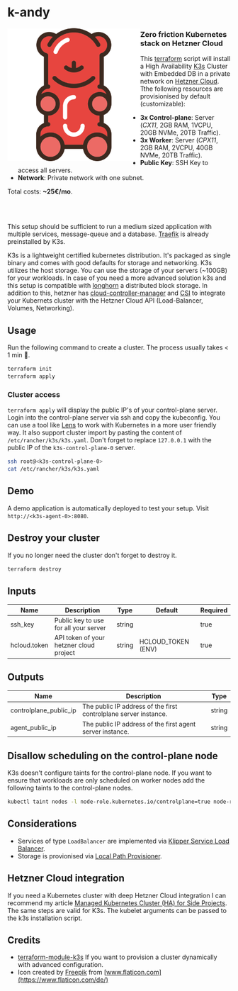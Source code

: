 # k-andy

<img align="left" height="300" src="logo.svg"/>

### Zero friction Kubernetes stack on Hetzner Cloud

This [terraform](https://www.terraform.io/) script will install a High Availability [K3s](https://rancher.com/docs/k3s/latest/en/) Cluster with Embedded DB in a private network on [Hetzner Cloud](https://www.hetzner.com/de/cloud). Tthe following resources are provisionised by default (customizable):

- **3x Control-plane**: Server (_CX11_, 2GB RAM, 1VCPU, 20GB NVMe, 20TB Traffic).
- **3x Worker**: Server (_CPX11_, 2GB RAM, 2VCPU, 40GB NVMe, 20TB Traffic).
- **Public Key**: SSH Key to access all servers.
- **Network**: Private network with one subnet.

Total costs: **~25€/mo**.

</br>
</br>

This setup should be sufficient to run a medium sized application with multiple services, message-queue and a database. [Traefik](https://doc.traefik.io/traefik/) is already preinstalled by K3s.

K3s is a lightweight certified kubernetes distribution. It's packaged as single binary and comes with good defaults for storage and networking. K3s utilizes the host storage. You can use the storage of your servers (~100GB) for your workloads. In case of you need a more advanced solution k3s and this setup is compatible with [longhorn](https://github.com/longhorn/longhorn) a distributed block storage. In addition to this, hetzner has [cloud-controller-manager](https://github.com/hetznercloud/hcloud-cloud-controller-manager) and [CSI](https://github.com/hetznercloud/csi-driver) to integrate your Kubernets cluster with the Hetzner Cloud API (Load-Balancer, Volumes, Networking).

## Usage

Run the following command to create a cluster. The process usually takes < 1 min 🚀.

```sh
terraform init
terraform apply
```

### Cluster access

`terraform apply` will display the public IP's of your control-plane server. Login into the control-plane server via ssh and copy the kubeconfig. You can use a tool like [Lens](https://k8slens.dev/) to work with Kubernetes in a more user friendly way. It also support cluster import by pasting the content of `/etc/rancher/k3s/k3s.yaml`. Don't forget to replace `127.0.0.1` with the public IP of the `k3s-control-plane-0` server.

```sh
ssh root@<k3s-control-plane-0>
cat /etc/rancher/k3s/k3s.yaml
```

## Demo

A demo application is automatically deployed to test your setup. Visit `http://<k3s-agent-0>:8080`.

## Destroy your cluster

If you no longer need the cluster don't forget to destroy it.

```sh
terraform destroy
```

## Inputs

| Name         | Description                             | Type   | Default            | Required |
| ------------ | --------------------------------------- | ------ | ------------------ | -------- |
| ssh_key      | Public key to use for all your server   | string |                    | true     |
| hcloud.token | API token of your hetzner cloud project | string | HCLOUD_TOKEN (ENV) | true     |

## Outputs

| Name                   | Description                                                      | Type   |
| ---------------------- | ---------------------------------------------------------------- | ------ |
| controlplane_public_ip | The public IP address of the first controlplane server instance. | string |
| agent_public_ip        | The public IP address of the first agent server instance.        | string |

## Disallow scheduling on the control-plane node

K3s doesn't configure taints for the control-plane node. If you want to ensure that workloads are only scheduled on worker nodes add the following taints to the control-plane nodes.

```sh
kubectl taint nodes -l node-role.kubernetes.io/controlplane=true node-role.kubernetes.io/control-plane=true:NoSchedule
```

## Considerations

- Services of type `LoadBalancer` are implemented via [Klipper Service Load Balancer](https://github.com/k3s-io/klipper-lb).
- Storage is provionised via [Local Path Provisioner](https://github.com/rancher/local-path-provisioner).

## Hetzner Cloud integration

If you need a Kubernetes cluster with deep Hetzner Cloud integration I can recommend my article [Managed Kubernetes Cluster (HA) for Side Projects](https://dustindeus.medium.com/managed-kubernetes-cluster-ha-for-side-projects-47f74e2f9436). The same steps are valid for K3s. The kubelet arguments can be passed to the k3s installation script.

## Credits

- [terraform-module-k3s](https://github.com/xunleii/terraform-module-k3s) If you want to provision a cluster dynamically with advanced configuration.
- Icon created by [Freepik](https://www.freepik.com) from [www.flaticon.com](https://www.flaticon.com/de/)
